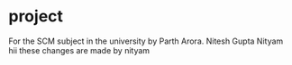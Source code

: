 # project
For the SCM subject in the university by Parth Arora.
Nitesh Gupta
Nityam
hii these changes are made by nityam 
